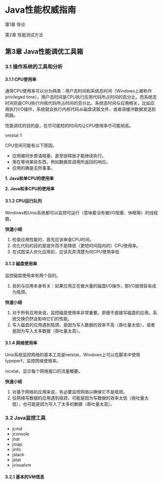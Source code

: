 # Java性能权威指南 #

第1章 导论

第2章 性能测试方法

## 第3章 Java性能调优工具箱 ##

### 3.1 操作系统的工具和分析 ###

#### 3.1.1 CPU使用率 ####

通常CPU使用率可以分为两类：用户态时间和系统态时间（Windows上被称作privileged time）。用户态时间是CPU执行应用代码所占时间的百分比，而系统态时间则是CPU执行内核代码所占时间的百分比。系统态时间与应用相关，比如应用执行I/O操作，系统就会执行内核代码从磁盘读取文件，或者讲缓冲数据发送到网路。

性能调优的目的是，在尽可能短的时间内让CPU使用率尽可能地高。

vmstat 1

CPU空闲可能有以下原因。

* 应用被同步原语阻塞，直至锁释放才能继续执行。
* 用在等待某些东西，例如数据库调用所返回的响应。
* 应用的确是无所事事。

**1. Java和单CPU的使用率**

**2. Java和多CPU的使用率**

#### 3.1.2 CPU运行队列 ####

Windows和Unix系统都可以监控可运行（意味着没有被I/O阻塞、休眠等）的线程数。

**快速小结**

1. 检查应用性能时，首先应该审查CPU时间。
2. 优化代码的目的是提升而不是降低（更短时间段内的）CPU使用率。
3. 在试图深入优化应用前，应该先弄清楚为何CPU使用率低

#### 3.1.3 磁盘使用率 ####

监控磁盘使用率有两个目的。

1. 目的与应用本身有关：如果应用正在做大量的磁盘I/O操作，那I/O就很容易成为瓶颈。

**快速小结**

1. 对于所有应用来说，监控磁盘使用率非常重要。即便不直接写磁盘的应用，系统交换仍然会影响它们的性能。
2. 写入磁盘的应用遇到瓶颈，是因为写入数据的效率不高（吞吐量太低），或者是因为写入太多数据（吞吐量太高）。

#### 3.1.4 网络使用率 ####

Unix系统监控网络的基本工具是netstat，Windows上可以在脚本中使用typeperf，监控网络使用率。

nicstat，显示每个网络接口的流量概要。

**快速小结**

1. 对基于网络的应用来说，务必要监控网络以确保它不是瓶颈。
2. 往网络写数据的应用遇到瓶颈，可能是因为写数据的效率太低（吞吐量太低），也可能是因为写入了太多的数据（吞吐量太高）。

### 3.2 Java监控工具 ###

* jcmd
* jconsole
* jhat
* jmap
* jinfo
* jstack
* jstat
* jvisualvm

#### 3.2.1 基本的VM信息 ####


